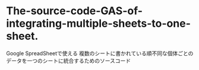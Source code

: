 # The-source-code-GAS-of-integrating-multiple-sheets-to-one-sheet.
Google SpreadSheetで使える 複数のシートに書かれている順不同な個体ごとのデータを一つのシートに統合するためのソースコード

